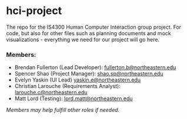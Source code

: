 # hci-project

The repo for the IS4300 Human Computer Interaction group project. For code, but also for other files such as planning documents and mock visualizations - everything we need for our project will go here.

### Members:
- Brendan Fullerton (Lead Developer): fullerton.b@northeastern.edu
- Spencer Shao (Project Manager): shao.sp@northeastern.edu
- Evelyn Yaskin (UI Lead) yaskin.e@northeastern.edu
- Christian Larouche (Requirements Analyst): larouche.c@northeastern.edu 
- Matt Lord (Testing): lord.matt@northeastern.edu
  
*Members may help fulfill other roles if needed.*
